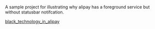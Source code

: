 A sample project for illustrating why alipay has a foreground service but without statusbar notifcation.

[black_technology\_in\_alipay](http://weixinfu.com/2015/07/28/black_technology_in_alipay/)
